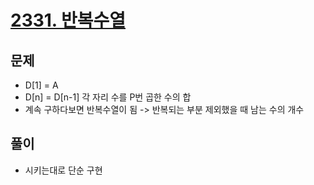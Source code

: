 # [2331. 반복수열](https://www.acmicpc.net/problem/2331)
## 문제
* D[1] = A
* D[n] = D[n-1] 각 자리 수를 P번 곱한 수의 합
* 계속 구하다보면 반복수열이 됨 -> 반복되는 부분 제외했을 때 남는 수의 개수

## 풀이
* 시키는대로 단순 구현